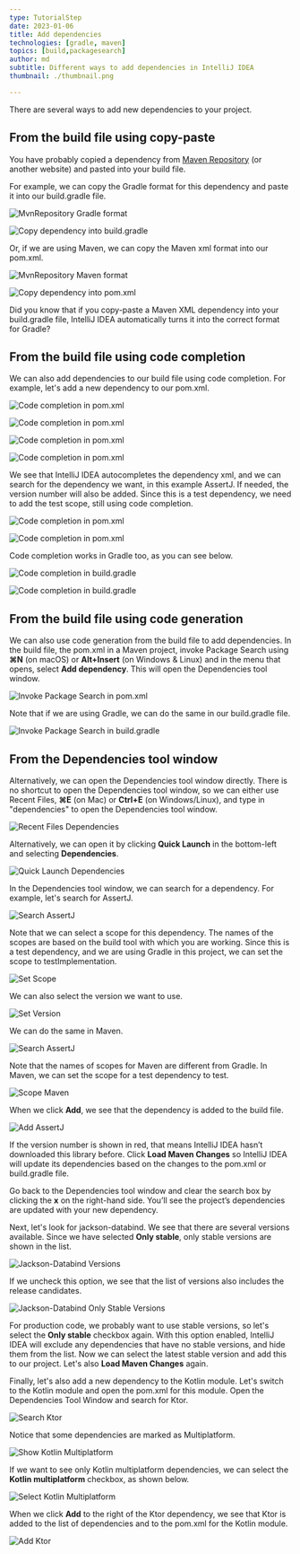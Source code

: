 ```yaml
---
type: TutorialStep
date: 2023-01-06
title: Add dependencies
technologies: [gradle, maven]
topics: [build,packagesearch]
author: md
subtitle: Different ways to add dependencies in IntelliJ IDEA
thumbnail: ./thumbnail.png

---
```


There are several ways to add new dependencies to your project.

## From the build file using copy-paste
You have probably copied a dependency from [Maven Repository](https://mvnrepository.com/) (or another website) and pasted into your build file. 

For example, we can copy the Gradle format for this dependency and paste it into our build.gradle file. 

![MvnRepository Gradle format](mvnrepository-gradle.png)

![Copy dependency into build.gradle](copy-into-build-gradle.png)

Or, if we are using Maven, we can copy the Maven xml format into our pom.xml.

![MvnRepository Maven format](mvnrepository-maven.png)

![Copy dependency into pom.xml](copy-into-pom-xml.png)

Did you know that if you copy-paste a Maven XML dependency into your build.gradle file, IntelliJ IDEA automatically turns it into the correct format for Gradle?

## From the build file using code completion
We can also add dependencies to our build file using code completion. For example, let's add a new dependency to our pom.xml. 

![Code completion in pom.xml](pom-xml-code-completion-1.png)

![Code completion in pom.xml](pom-xml-code-completion-2.png)

![Code completion in pom.xml](pom-xml-code-completion-3.png)

![Code completion in pom.xml](pom-xml-code-completion-4.png)

We see that IntelliJ IDEA autocompletes the dependency xml, and we can search for the dependency we want, in this example AssertJ. If needed, the version number will also be added. Since this is a test dependency, we need to add the test scope, still using code completion.

![Code completion in pom.xml](pom-xml-code-completion-5.png)

![Code completion in pom.xml](pom-xml-code-completion-6.png)

Code completion works in Gradle too, as you can see below. 

![Code completion in build.gradle](build-gradle-code-completion-1.png)

![Code completion in build.gradle](build-gradle-code-completion-2.png)

## From the build file using code generation

We can also use code generation from the build file to add dependencies. In the build file, the pom.xml in a Maven project, invoke Package Search using **⌘N** (on macOS) or **Alt+Insert** (on Windows & Linux) and in the menu that opens, select **Add dependency**. This will open the Dependencies tool window.

![Invoke Package Search in pom.xml](add-dependency-pom-xml.png)

Note that if we are using Gradle, we can do the same in our build.gradle file.

![Invoke Package Search in build.gradle](add-dependency-build-gradle.png)

## From the Dependencies tool window

Alternatively, we can open the Dependencies tool window directly. There is no shortcut to open the Dependencies tool window, so we can either use Recent Files, **⌘E** (on Mac) or **Ctrl+E** (on Windows/Linux), and type in "dependencies" to open the Dependencies tool window.

![Recent Files Dependencies](recent-files-dependencies.png)

Alternatively, we can open it by clicking **Quick Launch** in the bottom-left and selecting **Dependencies**.

![Quick Launch Dependencies](quick-launch-dependencies.png)

In the Dependencies tool window, we can search for a dependency. For example, let's search for AssertJ. 

![Search AssertJ](search-assertj-gradle.png)

Note that we can select a scope for this dependency. The names of the scopes are based on the build tool with which you are working. Since this is a test dependency, and we are using Gradle in this project, we can set the scope to testImplementation.

![Set Scope](set-scope.png)

We can also select the version we want to use. 

![Set Version](set-version.png)

We can do the same in Maven. 

![Search AssertJ](search-assertj-mvn.png)

Note that the names of scopes for Maven are different from Gradle. In Maven, we can set the scope for a test dependency to test.

![Scope Maven](scope-maven.png)

When we click **Add**, we see that the dependency is added to the build file.

![Add AssertJ](add-assertj.png)

If the version number is shown in red, that means IntelliJ IDEA hasn’t downloaded this library before. Click **Load Maven Changes** so IntelliJ IDEA will update its dependencies based on the changes to the pom.xml or build.gradle file.

Go back to the Dependencies tool window and clear the search box by clicking the **x** on the right-hand side. You’ll see the project’s dependencies are updated with your new dependency.

Next, let's look for jackson-databind. We see that there are several versions available. Since we have selected **Only stable**, only stable versions are shown in the list. 

![Jackson-Databind Versions](jackson-versions.png)

If we uncheck this option, we see that the list of versions also includes the release candidates.

![Jackson-Databind Only Stable Versions](jackson-versions-stable.png)

For production code, we probably want to use stable versions, so let's select the **Only stable** checkbox again. With this option enabled, IntelliJ IDEA will exclude any dependencies that have no stable versions, and hide them from the list. Now we can select the latest stable version and add this to our project. Let's also **Load Maven Changes** again.

Finally, let's also add a new dependency to the Kotlin module. Let's switch to the Kotlin module and open the pom.xml for this module. Open the Dependencies Tool Window and search for Ktor. 

![Search Ktor](search-ktor.png)

Notice that some dependencies are marked as Multiplatform. 

![Show Kotlin Multiplatform](show-kotlin-multiplatform.png)

If we want to see only Kotlin multiplatform dependencies, we can select the **Kotlin multiplatform** checkbox, as shown below.

![Select Kotlin Multiplatform](select-kotlin-multiplatform.png)

When we click **Add** to the right of the Ktor dependency, we see that Ktor is added to the list of dependencies and to the pom.xml for the Kotlin module.

![Add Ktor](add-ktor.png)

